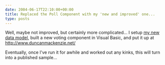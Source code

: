 ```yaml
---
date: 2004-06-17T22:10:00+00:00
title: Replaced the Poll Component with my 'new and improved' one...
type: posts
---
```

Well, maybe not improved, but certainly more complicated... I setup [my new data model](https://weblogs.asp.net/duncanma/archive/2004/06/15/156543.aspx), built a new voting component in Visual Basic, and put it up at <http://www.duncanmackenzie.net/>

Eventually, once I've run it for awhile and worked out any kinks, this will turn into a published sample...
